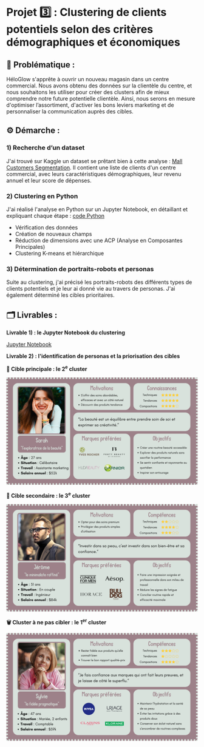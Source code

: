 # Projet 3️⃣ : Clustering de clients potentiels selon des critères démographiques et économiques

## 🧩 Problématique :

HéloGlow s'apprête à ouvrir un nouveau magasin dans un centre commercial. Nous avons obtenu des données sur la clientèle du centre, et nous souhaitons les utiliser pour créer des clusters afin de mieux comprendre notre future potentielle clientèle. Ainsi, nous serons en mesure d'optimiser l’assortiment, d'activer les bons leviers marketing et de personnaliser la communication auprès des cibles.

## ⚙️ Démarche :

### 1) Recherche d’un dataset

J'ai trouvé sur Kaggle un dataset se prêtant bien à cette analyse : [Mall Customers Segmentation](https://www.kaggle.com/datasets/abdallahwagih/mall-customers-segmentation). Il contient une liste de clients d'un centre commercial, avec leurs caractéristiques démographiques, leur revenu annuel et leur score de dépenses.

### 2) Clustering en Python

J'ai réalisé l'analyse en Python sur un Jupyter Notebook, en détaillant et expliquant chaque étape : [code Python](https://github.com/HeloGlow/Portfolio_fr/blob/main/Projet_3/HeloGlow_clustering_clients.ipynb)
- Vérification des données
- Création de nouveaux champs
- Réduction de dimensions avec une ACP (Analyse en Composantes Principales)
- Clustering K-means et hiérarchique

### 3) Détermination de portraits-robots et personas

Suite au clustering, j'ai précisé les portraits-robots des différents types de clients potentiels et je leur ai donné vie au travers de personas. J'ai également déterminé les cibles prioritaires.

## 🗂️ Livrables :

**Livrable 1) : le Jupyter Notebook du clustering**

[Jupyter Notebook](https://github.com/HeloGlow/Portfolio_fr/blob/main/Projet_3/HeloGlow_clustering_clients.ipynb)

**Livrable 2) : l'identification de personas et la priorisation des cibles**

**🎯 Cible principale : le 2<sup>e</sup> cluster**

<img src="https://github.com/HeloGlow/Portfolio_fr/blob/main/Projet_3/Personas/Persona%202e%20cluster.png?raw=true" width="600">

**🥈 Cible secondaire : le 3<sup>e</sup> cluster**

<img src="https://github.com/HeloGlow/Portfolio_fr/blob/main/Projet_3/Personas/Persona%203e%20cluster.png?raw=true" width="600">

**🗑️ Cluster à ne pas cibler : le 1<sup>er</sup> cluster**

<img src="https://github.com/HeloGlow/Portfolio_fr/blob/main/Projet_3/Personas/Persona%201er%20cluster.png?raw=true" width="600">
